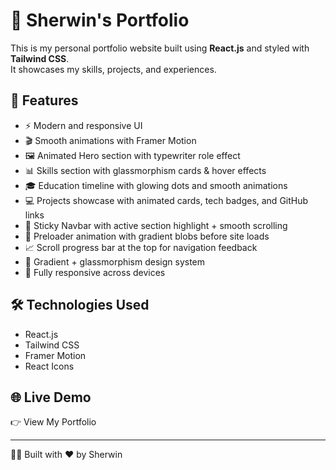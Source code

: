 # 💼 Sherwin's Portfolio

This is my personal portfolio website built using **React.js** and styled with **Tailwind CSS**.  
It showcases my skills, projects, and experiences.

## 🚀 Features
- ⚡ Modern and responsive UI
- 🎬 Smooth animations with Framer Motion
- 🖼️ Animated Hero section with typewriter role effect
- 📊 Skills section with glassmorphism cards & hover effects
- 🎓 Education timeline with glowing dots and smooth animations
- 💻 Projects showcase with animated cards, tech badges, and GitHub links
- 🧭 Sticky Navbar with active section highlight + smooth scrolling
- 🔄 Preloader animation with gradient blobs before site loads
- 📈 Scroll progress bar at the top for navigation feedback
- 🌙 Gradient + glassmorphism design system
- 📱 Fully responsive across devices

## 🛠️ Technologies Used
- React.js
- Tailwind CSS
- Framer Motion
- React Icons

## 🌐 Live Demo
👉 View My Portfolio

---
👨‍💻 Built with ❤️ by Sherwin
